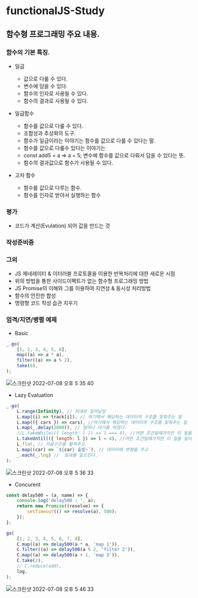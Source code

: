 # functionalJS-Study

## 함수형 프로그래밍 주요 내용.

### 함수의 기본 특징.

 - 일급
   - 값으로 다룰 수 있다.
   - 변수에 담을 수 있다.
   - 함수의 인자로 사용될 수 있다.
   - 함수의 결과로 사용될 수 있다.
 
 
- 일급함수
   - 함수를 값으로 다룰 수 있다.
   - 조합성과 추상화의 도구.
   - 함수가 일급이라는 이야기는 함수를 값으로 다룰 수 있다는 말.
   - 함수를 값으로 다룰수 있다는 이야기는
   - const add5 = a => a + 5; 변수에 함수를 값으로 다뤄서 담을 수 있다는 뜻.
   - 함수의 결과값으로 함수가 사용될 수 있다.
   
- 고차 함수
   - 함수를 값으로 다루는 함수.
   - 함수를 인자로 받아서 실행하는 함수

### 평가
 - 코드가 계산(Evulation) 되어 값을 만드는 것

### 작성준비중

### 그외
- JS 제네레이터 & 이터러블 프로토콜을 이용한 반복처리에 대한 새로운 시점
- 위의 방법을 통한 사이드이펙트가 없는 함수형 프로그래밍 방법
- JS Promise의 이해와 그를 이용하여 지연성 & 동시성 처리방법
- 함수의 안전한 합성
- 명령형 코드 작성 습관 지우기

### 엄격/지연/병렬 예제

- Basic

```javascript
_.go(
    [1, 2, 3, 4, 5, 6],
    map((a) => a * a),
    filter((a) => a % 2),
    take(6),
);
```

![스크린샷 2022-07-08 오후 5 35 40](https://user-images.githubusercontent.com/17538535/177953601-f7f76946-65bb-44df-8ca5-11e9617c2e87.png)

- Lazy Evaluation

```javascript
_.go(
    L.range(Infinity), // 최대로 일어날일
    L.map((i) => track[i]), // 여기에서 해당하는 데이터의 구조를 맞춰주는 일
    L.map(({ cars }) => cars), //여기에서 해당하는 데이터의 구조를 맞춰주는 일
    L.map(_.delay(2000)), // 얼마나 대기를 하겠다.
    //L.takeWhile(({ length: l }) => l === 4), //어떤 조건일떄가지만 이 일을 일어나게하겠다.
    L.takeUntil(({ length: l }) => l < 4), //어떤 조건일떄가지만 이 일을 일어나게하겠다.
    L.flat, // 자료구조를 펼쳐주고
    L.map((car) => `${car} 출발~`), // 데이터에 변형을 주고
    _.each(_.log) //  효과를 일으킨다.
);
```
![스크린샷 2022-07-08 오후 5 36 33](https://user-images.githubusercontent.com/17538535/177953663-091ecb89-6c76-4fb7-97c9-66be52f3e5da.png)


- Concurent

```javascript
const delay500 = (a, name) => {
    console.log('delay500 : ', a);
    return new Promise((resolve) => {
        setTimeout(() => resolve(a), 500);
    });
};

go(
    [1, 2, 3, 4, 5, 6, 7, 8],
    C.map((a) => delay500(a * a, 'map 1')),
    C.filter((a) => delay500(a % 2, 'filter 2')),
    C.map((a) => delay500(a + 1, 'map 3')),
    C.take(2),
    // C.reduce(add),
    log,
);
```
![스크린샷 2022-07-08 오후 5 46 33](https://user-images.githubusercontent.com/17538535/177954931-7cfa9001-fd52-454f-9b53-384351b293cc.png)

